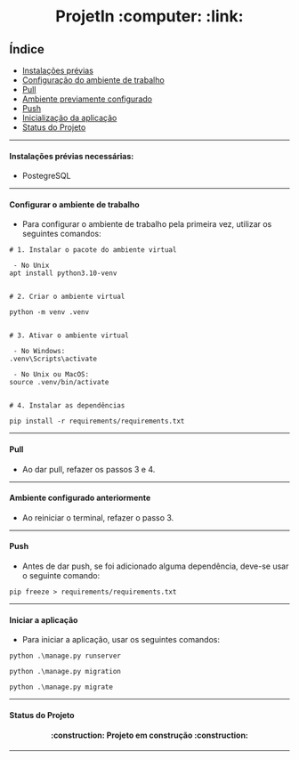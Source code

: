 <h1 align="center">ProjetIn :computer: :link:</h1>

## Índice 

* [Instalações prévias](#Instalações-prévias-necessárias)
* [Configuração do ambiente de trabalho](#Configurar-o-ambiente-de-trabalho)
* [Pull](#Pull)
* [Ambiente previamente configurado](#Ambiente-configurado-anteriormente)
* [Push](#Push)
* [Inicialização da aplicação](#Iniciar-a-aplicação)
* [Status do Projeto](#status-do-Projeto)

----
#### Instalações prévias necessárias:
- PostegreSQL

----
#### Configurar o ambiente de trabalho

- Para configurar o ambiente de trabalho pela primeira vez, utilizar os seguintes comandos:

```
# 1. Instalar o pacote do ambiente virtual

 - No Unix
apt install python3.10-venv


# 2. Criar o ambiente virtual

python -m venv .venv


# 3. Ativar o ambiente virtual
 
 - No Windows:
.venv\Scripts\activate

 - No Unix ou MacOS:
source .venv/bin/activate


# 4. Instalar as dependências

pip install -r requirements/requirements.txt
````
----
####  Pull
- Ao dar pull, refazer os passos 3 e 4.

----
####  Ambiente configurado anteriormente
- Ao reiniciar o terminal, refazer o passo 3.

----
#### Push
- Antes de dar push, se foi adicionado alguma dependência, deve-se usar o seguinte comando:
```
pip freeze > requirements/requirements.txt
```
----

#### Iniciar a aplicação
- Para iniciar a aplicação, usar os seguintes comandos:
```
python .\manage.py runserver
```
```
python .\manage.py migration
```
```
python .\manage.py migrate
```
----
#### Status do Projeto
<h4 align="center"> 
    :construction:  Projeto em construção  :construction:
</h4>

----